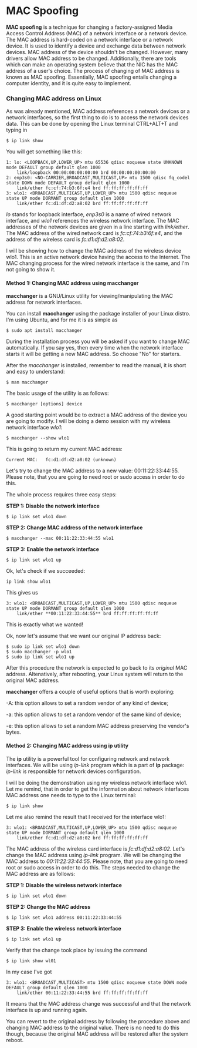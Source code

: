 # MAC Spoofing

**MAC spoofing** is a technique for changing a factory-assigned Media Access
Control Address (MAC) of a network interface or a network device. The MAC 
address is hard-coded on a network interface or a network device. It is used to
identify a device and exchange data between network devices. MAC address
of the device shouldn't be changed. However, many drivers allow MAC address 
to be changed. Additionally, there are tools which can make an operating 
system believe that the NIC has the MAC address of a user's choice. 
The process of changing of MAC address is known as MAC spoofing. Essentially, 
MAC spoofing entails changing a computer identity, and it is quite easy 
to implement.

### Changing MAC address on Linux

As was already mentioned, MAC address references a network devices or 
a network interfaces, so the first thing to do is to access the network
devices data. This can be done by opening the Linux terminal CTRL+ALT+T
and typing in

    $ ip link show

You will get something like this:

    1: lo: <LOOPBACK,UP,LOWER_UP> mtu 65536 qdisc noqueue state UNKNOWN mode DEFAULT group default qlen 1000
        link/loopback 00:00:00:00:00:00 brd 00:00:00:00:00:00
    2: enp3s0: <NO-CARRIER,BROADCAST,MULTICAST,UP> mtu 1500 qdisc fq_codel state DOWN mode DEFAULT group default qlen 1000
        link/ether fc:cf:74:b3:6f:e4 brd ff:ff:ff:ff:ff:ff
    3: wlo1: <BROADCAST,MULTICAST,UP,LOWER_UP> mtu 1500 qdisc noqueue state UP mode DORMANT group default qlen 1000
        link/ether fc:d1:df:d2:a8:02 brd ff:ff:ff:ff:ff:ff


*lo* stands for loopback interface, *enp3s0* is a name of wired network interface, and *wlo1* references
the wireless network interface. The MAC addresses of the network devices are given in a line starting with 
*link/ether*. The MAC address of the wired network card is *fc:cf:74:b3:6f:e4*, and the address of the
wireless card is *fc:d1:df:d2:a8:02*.

I will be showing how to change the MAC address of the wireless device wlo1. This is an active network device
having the access to the Internet. The MAC changing process for the wired network interface is the same, and 
I'm not going to show it.

#### Method 1: Changing MAC address using **macchanger**

**macchanger** is a GNU/Linux utility for viewing/manipulating the MAC address for network interfaces.

You can install **macchanger** using the package installer of your Linux distro.
I'm using Ubuntu, and for me it is as simple as

    $ sudo apt install macchanger

During the installation process you will be asked if you want to change MAC automatically. If you say yes,
then every time when the network interface starts it will be getting a new MAC address. So choose "No"
for starters.

After the *macchanger* is installed, remember to read the manual, it is short and easy to understand:

    $ man macchanger

The basic usage of the utility is as follows:

    $ macchanger [options] device


A good starting point would be to extract a MAC address of the device you are going to modify. 
I will be doing a demo session with my wireless network interface *wlo1*:

    $ macchanger --show wlo1

This is going to return my current MAC address:

    Current MAC:   fc:d1:df:d2:a8:02 (unknown)

Let's try to change the MAC address to a new value: 00:11:22:33:44:55. 
Please note, that you are going to need root or sudo access in order to do this. 

The whole process requires three easy steps:

**STEP 1: Disable the network interface**

    $ ip link set wlo1 down

**STEP 2: Change MAC address of the network interface**

    $ macchanger --mac 00:11:22:33:44:55 wlo1

**STEP 3: Enable the network interface**

    $ ip link set wlo1 up

Ok, let's check if we succeeded:

    ip link show wlo1

This gives us

    3: wlo1: <BROADCAST,MULTICAST,UP,LOWER_UP> mtu 1500 qdisc noqueue state UP mode DORMANT group default qlen 1000
        link/ether **00:11:22:33:44:55** brd ff:ff:ff:ff:ff:ff

This is exactly what we wanted!

Ok, now let's assume that we want our original IP address back:
    
    $ sudo ip link set wlo1 down
    $ sudo macchanger -p wlo1
    $ sudo ip link set wlo1 up

After this procedure the network is expected to go back to its *original* MAC address.
Altenatively, after rebooting, your Linux system will return to the original MAC address.

**macchanger** offers a couple of useful options that is worth exploring:

-A: this option allows to set a random vendor of any kind of device;

-a: this option allows to set a random vendor of the same kind of device;

-e: this option allows to set a random MAC address preserving the vendor's bytes.


#### Method 2: Changing MAC address using ip utility 

The **ip** utility is a powerful tool for configuring network and network interfaces.
We will be using *ip-link* program which is a part of **ip** package:
*ip-link* is responsible for network devices configuration.

I will be doing the demonstration using my wireless network interface wlo1. Let 
me remind, that in order to get the information about network interfaces MAC address
one needs to type to the Linux terminal:

    $ ip link show

Let me also remind the result that I received for the interface wlo1:

    3: wlo1: <BROADCAST,MULTICAST,UP,LOWER_UP> mtu 1500 qdisc noqueue state UP mode DORMANT group default qlen 1000
        link/ether fc:d1:df:d2:a8:02 brd ff:ff:ff:ff:ff:ff

The MAC address of the wireless card interface is *fc:d1:df:d2:a8:02*. 
Let's change the MAC address using *ip-link* program. We will be changing the
MAC address to *00:11:22:33:44:55*. Please note, that you are going to need root or 
sudo access in order to do this. The steps needed to change the MAC address 
are as follows:

**STEP 1: Disable the wireless network interface**

    $ ip link set wlo1 down

**STEP 2: Change the MAC address**

    $ ip link set wlo1 address 00:11:22:33:44:55

**STEP 3: Enable the wireless network interface**

    $ ip link set wlo1 up

Verify that the change took place by issuing the command

    $ ip link show wl01

In my case I've got
    
    3: wlo1: <BROADCAST,MULTICAST> mtu 1500 qdisc noqueue state DOWN mode DEFAULT group default qlen 1000
        link/ether 00:11:22:33:44:55 brd ff:ff:ff:ff:ff:ff

It means that the MAC address change was successful and that the network interface is up
and running again. 

You can revert to the original address by following the procedure above
and changing MAC address to the original value. There is no need to do this though, 
because the original MAC address will be restored after the system reboot.